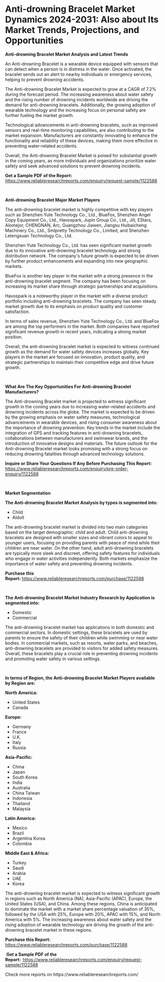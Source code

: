 <p><h1>Anti-drowning Bracelet Market Dynamics 2024-2031: Also about Its Market Trends, Projections, and Opportunities</h1></p><p><strong>Anti-drowning Bracelet Market Analysis and Latest Trends</strong></p>
<p><p>An Anti-drowning Bracelet is a wearable device equipped with sensors that can detect when a person is in distress in the water. Once activated, the bracelet sends out an alert to nearby individuals or emergency services, helping to prevent drowning accidents.</p><p>The Anti-drowning Bracelet Market is expected to grow at a CAGR of 7.2% during the forecast period. The increasing awareness about water safety and the rising number of drowning incidents worldwide are driving the demand for anti-drowning bracelets. Additionally, the growing adoption of wearable technology and the increasing focus on personal safety are further fueling the market growth.</p><p>Technological advancements in anti-drowning bracelets, such as improved sensors and real-time monitoring capabilities, are also contributing to the market expansion. Manufacturers are constantly innovating to enhance the functionality and reliability of these devices, making them more effective in preventing water-related accidents.</p><p>Overall, the Anti-drowning Bracelet Market is poised for substantial growth in the coming years, as more individuals and organizations prioritize water safety and seek advanced solutions to prevent drowning incidents.</p></p>
<p><strong>Get a Sample PDF of the Report:&nbsp;</strong> <a href="https://www.reliableresearchreports.com/enquiry/request-sample/1122588">https://www.reliableresearchreports.com/enquiry/request-sample/1122588</a></p>
<p>&nbsp;</p>
<p><strong>Anti-drowning Bracelet Major Market Players</strong></p>
<p><p>The anti-drowning bracelet market is highly competitive with key players such as Shenzhen Yute Technology Co., Ltd., BlueFox, Shenzhen Angel Copy Equipment Co., Ltd., Havospark, Jupin Group Co., Ltd., Jili, EStars, Alomejor, CHENGNAN, Arc, Guangzhou Jiawen, Jiangsu Huibaicheng Machinery Co., Ltd., Smlpretty Technology Co., Limited, and Shenzhen Letengxuan Technology Co., Ltd.</p><p>Shenzhen Yute Technology Co., Ltd. has seen significant market growth due to its innovative anti-drowning bracelet technology and strong distribution network. The company's future growth is expected to be driven by further product enhancements and expanding into new geographic markets.</p><p>BlueFox is another key player in the market with a strong presence in the anti-drowning bracelet segment. The company has been focusing on increasing its market share through strategic partnerships and acquisitions.</p><p>Havospark is a noteworthy player in the market with a diverse product portfolio including anti-drowning bracelets. The company has seen steady market growth due to its emphasis on product quality and customer satisfaction.</p><p>In terms of sales revenue, Shenzhen Yute Technology Co., Ltd. and BlueFox are among the top performers in the market. Both companies have reported significant revenue growth in recent years, indicating a strong market position.</p><p>Overall, the anti-drowning bracelet market is expected to witness continued growth as the demand for water safety devices increases globally. Key players in the market are focused on innovation, product quality, and strategic partnerships to maintain their competitive edge and drive future growth.</p></p>
<p>&nbsp;</p>
<p><strong>What Are The Key Opportunities For Anti-drowning Bracelet Manufacturers?</strong></p>
<p><p>The Anti-drowning Bracelet market is projected to witness significant growth in the coming years due to increasing water-related accidents and drowning incidents across the globe. The market is expected to be driven by the growing emphasis on water safety measures, technological advancements in wearable devices, and rising consumer awareness about the importance of drowning prevention. Key trends in the market include the integration of GPS and tracking features in anti-drowning bracelets, collaborations between manufacturers and swimwear brands, and the introduction of innovative designs and materials. The future outlook for the Anti-drowning Bracelet market looks promising with a strong focus on reducing drowning fatalities through advanced technology solutions.</p></p>
<p><strong>Inquire or Share Your Questions If Any Before Purchasing This Report:</strong> <a href="https://www.reliableresearchreports.com/enquiry/pre-order-enquiry/1122588">https://www.reliableresearchreports.com/enquiry/pre-order-enquiry/1122588</a></p>
<p>&nbsp;</p>
<p><strong>Market Segmentation</strong></p>
<p><strong>The Anti-drowning Bracelet Market Analysis by types is segmented into:</strong></p>
<p><ul><li>Child</li><li>Aldult</li></ul></p>
<p><p>The anti-drowning bracelet market is divided into two main categories based on the target demographic: child and adult. Child anti-drowning bracelets are designed with smaller sizes and vibrant colors to appeal to younger users, focusing on providing parents with peace of mind while their children are near water. On the other hand, adult anti-drowning bracelets are typically more sleek and discreet, offering safety features for individuals who engage in water activities independently. Both markets emphasize the importance of water safety and preventing drowning incidents.</p></p>
<p><strong>Purchase this Report:&nbsp;</strong><a href="https://www.reliableresearchreports.com/purchase/1122588">https://www.reliableresearchreports.com/purchase/1122588</a></p>
<p>&nbsp;</p>
<p><strong>The Anti-drowning Bracelet Market Industry Research by Application is segmented into:</strong></p>
<p><ul><li>Domestic</li><li>Commercial</li></ul></p>
<p><p>The anti-drowning bracelet market has applications in both domestic and commercial sectors. In domestic settings, these bracelets are used by parents to ensure the safety of their children while swimming or near water bodies. In commercial markets, such as resorts, water parks, and beaches, anti-drowning bracelets are provided to visitors for added safety measures. Overall, these bracelets play a crucial role in preventing drowning incidents and promoting water safety in various settings.</p></p>
<p>&nbsp;</p>
<p><strong>In terms of Region, the Anti-drowning Bracelet Market Players available by Region are:</strong></p>
<p>
    <p> <strong> North America: </strong>
        <ul>
            <li>United States</li>
            <li>Canada</li>
        </ul>
        </p> 
    <p> <strong> Europe: </strong>
        <ul>
            <li>Germany</li>
            <li>France</li>
            <li>U.K.</li>
            <li>Italy</li>
            <li>Russia</li>
        </ul>
        </p> 
    <p> <strong> Asia-Pacific: </strong>
        <ul>
            <li>China</li>
            <li>Japan</li>
            <li>South Korea</li>
            <li>India</li>
            <li>Australia</li>
            <li>China Taiwan</li>
            <li>Indonesia</li>
            <li>Thailand</li>
            <li>Malaysia</li>
        </ul>
        </p> 
    <p> <strong> Latin America: </strong>
        <ul>
            <li>Mexico</li>
            <li>Brazil</li>
            <li>Argentina Korea</li>
            <li>Colombia</li>
        </ul>
        </p> 
    <p> <strong> Middle East & Africa: </strong>
        <ul>
            <li>Turkey</li>
            <li>Saudi</li>
            <li>Arabia</li>
            <li>UAE</li>
            <li>Korea</li>
        </ul>
    </p>
    </p>
<p><p>The anti-drowning bracelet market is expected to witness significant growth in regions such as North America (NA), Asia-Pacific (APAC), Europe, the United States (USA), and China. Among these regions, China is anticipated to dominate the market with a market share percentage valuation of 35%, followed by the USA with 25%, Europe with 20%, APAC with 15%, and North America with 5%. The increasing awareness about water safety and the rising adoption of wearable technology are driving the growth of the anti-drowning bracelet market in these regions.</p></p>
<p><strong>Purchase this Report: </strong><a href="https://www.reliableresearchreports.com/purchase/1122588">https://www.reliableresearchreports.com/purchase/1122588</a></p>
<p>&nbsp;<strong>Get a Sample PDF of the Report:&nbsp;&nbsp;</strong><a href="https://www.reliableresearchreports.com/enquiry/request-sample/1122588">https://www.reliableresearchreports.com/enquiry/request-sample/1122588</a></p>
<p><strong></strong></p>
<p>Check more reports on https://www.reliableresearchreports.com/</p>
